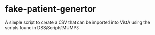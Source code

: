 # fake-patient-genertor

A simple script to create a CSV that can be imported into VistA using the scripts found in DSS\Scripts\MUMPS